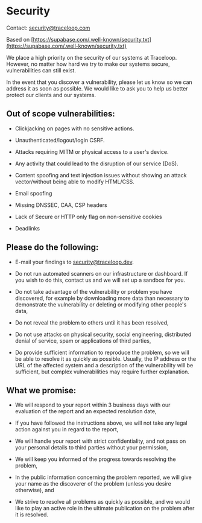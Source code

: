 # Security

Contact: security@traceloop.com

Based on [https://supabase.com/.well-known/security.txt](https://supabase.com/.well-known/security.txt)

We place a high priority on the security of our systems at Traceloop. However, no matter how hard we try to make our systems secure, vulnerabilities can still exist.

In the event that you discover a vulnerability, please let us know so we can address it as soon as possible. We would like to ask you to help us better protect our clients and our systems.

## Out of scope vulnerabilities:

- Clickjacking on pages with no sensitive actions.

- Unauthenticated/logout/login CSRF.

- Attacks requiring MITM or physical access to a user's device.

- Any activity that could lead to the disruption of our service (DoS).

- Content spoofing and text injection issues without showing an attack vector/without being able to modify HTML/CSS.

- Email spoofing

- Missing DNSSEC, CAA, CSP headers

- Lack of Secure or HTTP only flag on non-sensitive cookies

- Deadlinks

## Please do the following:

- E-mail your findings to [security@traceloop.dev](mailto:security@traceloop.dev).

- Do not run automated scanners on our infrastructure or dashboard. If you wish to do this, contact us and we will set up a sandbox for you.

- Do not take advantage of the vulnerability or problem you have discovered, for example by downloading more data than necessary to demonstrate the vulnerability or deleting or modifying other people's data,

- Do not reveal the problem to others until it has been resolved,

- Do not use attacks on physical security, social engineering, distributed denial of service, spam or applications of third parties,

- Do provide sufficient information to reproduce the problem, so we will be able to resolve it as quickly as possible. Usually, the IP address or the URL of the affected system and a description of the vulnerability will be sufficient, but complex vulnerabilities may require further explanation.

## What we promise:

- We will respond to your report within 3 business days with our evaluation of the report and an expected resolution date,

- If you have followed the instructions above, we will not take any legal action against you in regard to the report,

- We will handle your report with strict confidentiality, and not pass on your personal details to third parties without your permission,

- We will keep you informed of the progress towards resolving the problem,

- In the public information concerning the problem reported, we will give your name as the discoverer of the problem (unless you desire otherwise), and

- We strive to resolve all problems as quickly as possible, and we would like to play an active role in the ultimate publication on the problem after it is resolved.
